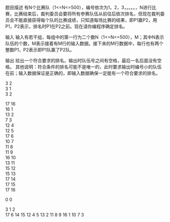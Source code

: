 题目描述
有N个比赛队（1<=N<=500），编号依次为1，2，3，。。。。，N进行比赛，比赛结束后，裁判委员会要将所有参赛队伍从前往后依次排名，但现在裁判委员会不能直接获得每个队的比赛成绩，只知道每场比赛的结果，即P1赢P2，用P1，P2表示，排名时P1在P2之前。现在请你编程序确定排名。

输入
输入有若干组，每组中的第一行为二个数N（1<=N<=500），M；其中N表示队伍的个数，M表示接着有M行的输入数据。接下来的M行数据中，每行也有两个整数P1，P2表示即P1队赢了P2队。

输出
给出一个符合要求的排名。输出时队伍号之间有空格，最后一名后面没有空格。
其他说明：符合条件的排名可能不是唯一的，此时要求输出时编号小的队伍在前；输入数据保证是正确的，即输入数据确保一定能有一个符合要求的排名。

3 2  
3 1  
3 2  

17 16  
16 1  
13 2  
7 3  
12 4  
12 5  
17 6  
10 7  
11 8  
11 9  
16 10  
13 11  
15 12  
15 13  
17 14  
17 15  
17 16  

0 0  

3 1 2  
17 6 14 15 12 4 5 13 2 11 8 9 16 1 10 7 3  
